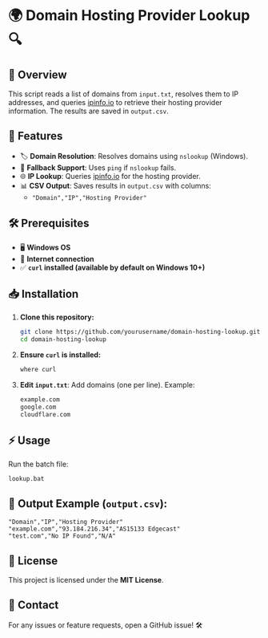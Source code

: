 # 🌍 Domain Hosting Provider Lookup 🔍

## 📌 Overview
This script reads a list of domains from `input.txt`, resolves them to IP addresses, and queries [ipinfo.io](https://ipinfo.io) to retrieve their hosting provider information. The results are saved in `output.csv`.

## 🚀 Features
- 🏷 **Domain Resolution**: Resolves domains using `nslookup` (Windows).
- 🔄 **Fallback Support**: Uses `ping` if `nslookup` fails.
- 🌐 **IP Lookup**: Queries [ipinfo.io](https://ipinfo.io) for the hosting provider.
- 📊 **CSV Output**: Saves results in `output.csv` with columns:
  - `"Domain","IP","Hosting Provider"`

## 🛠 Prerequisites
- 🖥 **Windows OS**
- 🛜 **Internet connection**
- ✅ **`curl` installed (available by default on Windows 10+)**

## 📥 Installation
1. **Clone this repository:**
   ```sh
   git clone https://github.com/yourusername/domain-hosting-lookup.git
   cd domain-hosting-lookup
   ```

2. **Ensure `curl` is installed:**  
   ```sh
   where curl
   ```

3. **Edit `input.txt`**: Add domains (one per line). Example:
   ```txt
   example.com
   google.com
   cloudflare.com
   ```

## ⚡ Usage
Run the batch file:
```sh
lookup.bat
```

## 📂 Output Example (`output.csv`):
```csv
"Domain","IP","Hosting Provider"
"example.com","93.184.216.34","AS15133 Edgecast"
"test.com","No IP Found","N/A"
```

## 📜 License
This project is licensed under the **MIT License**.

## 📧 Contact
For any issues or feature requests, open a GitHub issue! 🛠

